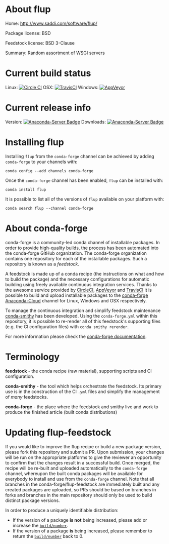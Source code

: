 About flup
==========

Home: http://www.saddi.com/software/flup/

Package license: BSD

Feedstock license: BSD 3-Clause

Summary: Random assortment of WSGI servers



Current build status
====================

Linux: [![Circle CI](https://circleci.com/gh/conda-forge/flup-feedstock.svg?style=shield)](https://circleci.com/gh/conda-forge/flup-feedstock)
OSX: [![TravisCI](https://travis-ci.org/conda-forge/flup-feedstock.svg?branch=master)](https://travis-ci.org/conda-forge/flup-feedstock)
Windows: [![AppVeyor](https://ci.appveyor.com/api/projects/status/github/conda-forge/flup-feedstock?svg=True)](https://ci.appveyor.com/project/conda-forge/flup-feedstock/branch/master)

Current release info
====================
Version: [![Anaconda-Server Badge](https://anaconda.org/conda-forge/flup/badges/version.svg)](https://anaconda.org/conda-forge/flup)
Downloads: [![Anaconda-Server Badge](https://anaconda.org/conda-forge/flup/badges/downloads.svg)](https://anaconda.org/conda-forge/flup)

Installing flup
===============

Installing `flup` from the `conda-forge` channel can be achieved by adding `conda-forge` to your channels with:

```
conda config --add channels conda-forge
```

Once the `conda-forge` channel has been enabled, `flup` can be installed with:

```
conda install flup
```

It is possible to list all of the versions of `flup` available on your platform with:

```
conda search flup --channel conda-forge
```


About conda-forge
=================

conda-forge is a community-led conda channel of installable packages.
In order to provide high-quality builds, the process has been automated into the
conda-forge GitHub organization. The conda-forge organization contains one repository
for each of the installable packages. Such a repository is known as a *feedstock*.

A feedstock is made up of a conda recipe (the instructions on what and how to build
the package) and the necessary configurations for automatic building using freely
available continuous integration services. Thanks to the awesome service provided by
[CircleCI](https://circleci.com/), [AppVeyor](http://www.appveyor.com/)
and [TravisCI](https://travis-ci.org/) it is possible to build and upload installable
packages to the [conda-forge](https://anaconda.org/conda-forge)
[Anaconda-Cloud](http://docs.anaconda.org/) channel for Linux, Windows and OSX respectively.

To manage the continuous integration and simplify feedstock maintenance
[conda-smithy](http://github.com/conda-forge/conda-smithy) has been developed.
Using the ``conda-forge.yml`` within this repository, it is possible to re-render all of
this feedstock's supporting files (e.g. the CI configuration files) with ``conda smithy rerender``.

For more information please check the [conda-forge documentation](https://conda-forge.org/docs/).

Terminology
===========

**feedstock** - the conda recipe (raw material), supporting scripts and CI configuration.

**conda-smithy** - the tool which helps orchestrate the feedstock.
                   Its primary use is in the construction of the CI ``.yml`` files
                   and simplify the management of *many* feedstocks.

**conda-forge** - the place where the feedstock and smithy live and work to
                  produce the finished article (built conda distributions)


Updating flup-feedstock
=======================

If you would like to improve the flup recipe or build a new
package version, please fork this repository and submit a PR. Upon submission,
your changes will be run on the appropriate platforms to give the reviewer an
opportunity to confirm that the changes result in a successful build. Once
merged, the recipe will be re-built and uploaded automatically to the
`conda-forge` channel, whereupon the built conda packages will be available for
everybody to install and use from the `conda-forge` channel.
Note that all branches in the conda-forge/flup-feedstock are
immediately built and any created packages are uploaded, so PRs should be based
on branches in forks and branches in the main repository should only be used to
build distinct package versions.

In order to produce a uniquely identifiable distribution:
 * If the version of a package **is not** being increased, please add or increase
   the [``build/number``](http://conda.pydata.org/docs/building/meta-yaml.html#build-number-and-string).
 * If the version of a package **is** being increased, please remember to return
   the [``build/number``](http://conda.pydata.org/docs/building/meta-yaml.html#build-number-and-string)
   back to 0.